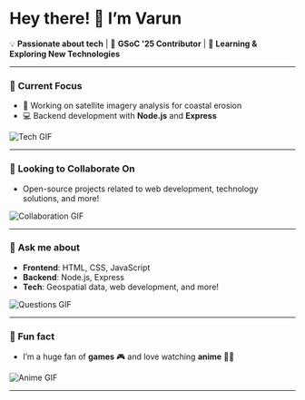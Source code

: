 # Hey there! 👋 I’m Varun

💡 **Passionate about tech** | 🚀 **GSoC '25 Contributor** | 🌱 **Learning & Exploring New Technologies**

---

### 🔭 **Current Focus**
- 🌊 Working on satellite imagery analysis for coastal erosion  
- 💻 Backend development with **Node.js** and **Express**

![Tech GIF](https://media.giphy.com/media/3oKIPKZk4FdXBKMhZm/giphy.gif)

---

### 👯 **Looking to Collaborate On**
- Open-source projects related to web development, technology solutions, and more!

![Collaboration GIF](https://media.giphy.com/media/3o7aD7zEXgVRE1hLfG/giphy.gif)

---

### 💬 **Ask me about**  
- **Frontend**: HTML, CSS, JavaScript  
- **Backend**: Node.js, Express  
- **Tech**: Geospatial data, web development, and more!

![Questions GIF](https://media.giphy.com/media/3o7TKqfeXmmPb3Fd1m/giphy.gif)

---

### 🚀 Fun fact  
- I’m a huge fan of **games** 🎮 and love watching **anime** 🎥🍿

![Anime GIF](https://media.giphy.com/media/5GoVLqeAOo6PK/giphy.gif)

---
